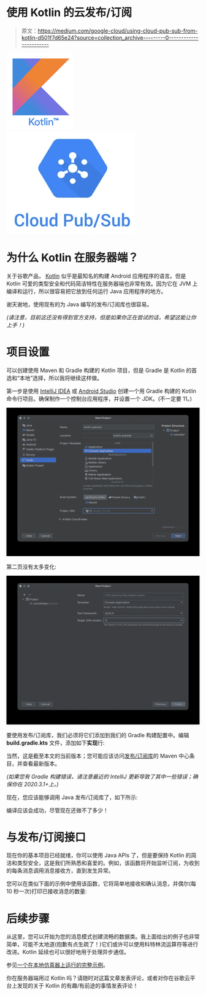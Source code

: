 # 使用 Kotlin 的云发布/订阅

> 原文：<https://medium.com/google-cloud/using-cloud-pub-sub-from-kotlin-d501f7d65e24?source=collection_archive---------0----------------------->

![](img/4a6033e4ac6c6f3b6da523f99699c128.png)![](img/1cb723b5c8903b3f78bf267f919b8a97.png)

# 为什么 Kotlin 在服务器端？

关于谷歌产品， [Kotlin](https://kotlinlang.org/) 似乎是最知名的构建 Android 应用程序的语言。但是 Kotlin 可爱的类型安全和代码简洁特性在服务器端也非常有效。因为它在 JVM 上编译和运行，所以很容易把它放到任何运行 Java 应用程序的地方。

谢天谢地，使用现有的为 Java 编写的发布/订阅库也很容易。

*(请注意，目前这还没有得到官方支持，但是如果你正在尝试的话，希望这能让你上手！)*

# 项目设置

可以创建使用 Maven 和 Gradle 构建的 Kotlin 项目，但是 Gradle 是 Kotlin 的首选和“本地”选择，所以我将继续这样做。

第一步是使用 [IntelliJ IDEA](https://www.jetbrains.com/idea/) 或 [Android Studio](https://developer.android.com/studio) 创建一个用 Gradle 构建的 Kotlin 命令行项目。确保制作一个控制台应用程序，并设置一个 JDK。(不一定要 11。)

![](img/5ce4492c2a1bf6d20a62832ea9586c72.png)

第二页没有太多变化:

![](img/cbbbabff7797f42a8de11b2ceb248a84.png)

要使用发布/订阅库，我们必须将它们添加到我们的 Gradle 构建配置中。编辑 **build.gradle.kts** 文件，添加如下**实现**行:

当然，这是截至本文的当前版本；您可能应该访问[发布/订阅库](https://mvnrepository.com/artifact/com.google.cloud/google-cloud-pubsub)的 Maven 中心条目，并查看最新版本。

*(如果您有 Gradle 构建错误，请注意最近的 IntelliJ 更新导致了其中一些错误；确保你在 2020.3.1+上。)*

现在，您应该能够调用 Java 发布/订阅库了，如下所示:

编译应该会成功，尽管现在还做不了多少！

# 与发布/订阅接口

现在你的基本项目已经就绪，你可以使用 Java APIs 了，但是要保持 Kotlin 的简洁和类型安全，这是我们所熟悉和喜爱的。例如，该函数将开始监听订阅，为收到的每条消息调用消息接收方，直到发生异常。

您可以在类似下面的示例中使用该函数，它将简单地接收和确认消息，并偶尔(每 10 秒一次)打印已接收消息的数量:

# 后续步骤

从这里，您可以开始为您的消息模式创建流畅的数据类。我上面给出的例子也非常简单，可能不太地道(抱歉有点生疏了！)它们或许可以使用科特林流运算符等进行改进。Kotlin 延续也可以很好地用于处理异步通信。

参见[一个在本地仿真器上运行的完整示例](https://github.com/feywind/kotlin-pubsub)。

你在服务器端用过 Kotlin 吗？请随时对这篇文章发表评论，或者对你在谷歌云平台上发现的关于 Kotlin 的有趣/有前途的事情发表评论！